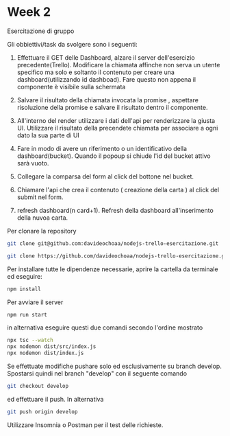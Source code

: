 # Week 2 

Esercitazione di gruppo

Gli obbiettivi/task da svolgere sono i seguenti:

1.  Effettuare il GET delle Dashboard, alzare il server dell'esercizio precedente(Trello). Modificare la chiamata affinche non serva un utente specifico ma solo e soltanto il contenuto per creare una dashboard(utilizzando id dashboad). Fare questo non appena il componente è visibile sulla schermata

2. Salvare il risultato della chiamata invocata la promise , aspettare risoluzione della promise e salvare il risultato dentro il componente.

3. All'interno del render utilizzare i dati dell'api per renderizzare la giusta UI. 
Utilizzare il risultato della precendete chiamata per associare a ogni dato la sua parte di UI

4. Fare in modo di avere un riferimento o un identificativo della dashboard(bucket). Quando il popoup si chiude l'id del bucket attivo sarà vuoto.

5. Collegare la comparsa del form al click del bottone nel bucket. 

6.  Chiamare l'api che crea il contenuto ( creazione della carta ) al click del submit nel form.

7. refresh dashboard(n card+1). Refresh della dashboard all'inserimento della nuvoa carta. 

Per clonare la repository 

```sh
git clone git@github.com:davideochoaa/nodejs-trello-esercitazione.git
```

```sh
git clone https://github.com/davideochoaa/nodejs-trello-esercitazione.git
```

Per installare tutte le dipendenze necessarie, aprire la cartella da terminale ed eseguire:

```sh
npm install
```

Per avviare il server 

```sh
npm run start
```

in alternativa eseguire questi due comandi secondo l'ordine mostrato

```sh
npx tsc --watch
npx nodemon dist/src/index.js
npx nodemon dist/index.js
```

Se effettuate modifiche pushare solo ed esclusivamente su branch develop. Spostarsi quindi nel branch "develop" con il seguente comando

```sh
git checkout develop
```

ed effettuare il push. In alternativa

```sh
git push origin develop
```

Utilizzare Insomnia o Postman per il test delle richieste.